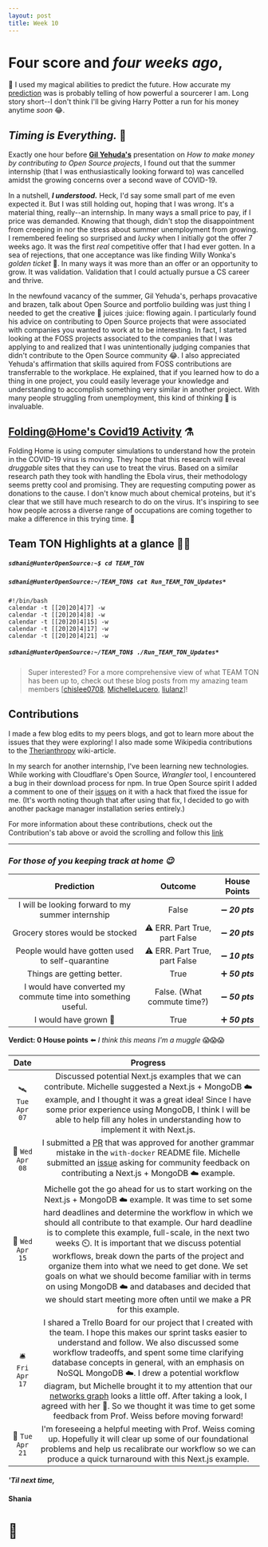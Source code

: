 ```yaml
---
layout: post
title: Week 10
---
```


# Four score and *four weeks ago*, 

:crystal_ball: I used my magical abilities to predict the future. How accurate my [prediction](https://hunter-college-ossd-spr-2020.github.io/sdhani-weekly/week08/) was is probably telling of how powerful a sourcerer I am. Long story short--I don't think I'll be giving Harry Potter a run for his money anytime *soon* :joy:.

## ***Timing is Everything.*** :leaves:
                  
                  
Exactly one hour before  **[Gil Yehuda's](https://www.linkedin.com/in/gilyehuda)**  presentation on *How to make money by contributing to Open Source projects*, I found out that the summer internship (that I was enthusiastically looking forward to) was cancelled amidst the growing concerns over a second wave of COVID-19. 

In a nutshell, ***I understood.*** Heck, I'd say some small part of me even expected it. But I was still holding out, hoping that I was wrong. It's a material thing, really--an internship. In many ways a small price to pay, if I price was demanded. Knowing that though, didn't stop the disappointment from creeping in nor the stress about summer unemployment from growing. I remembered feeling so surprised and *lucky* when I initially got the offer 7 weeks ago. It was the first *real* competitive offer that I had ever gotten. In a sea of rejections, that one acceptance was like finding Willy Wonka's *golden ticket* :chocolate_bar:. In many ways it was more than an offer or an opportunity to grow. It was validation. Validation that I could actually pursue a CS career and thrive. 

In the newfound vacancy of the summer, Gil Yehuda's, perhaps provacative and brazen, talk about Open Source and portfolio building was just thing I needed to get the creative :art: juices :juice: flowing again. I particularly found his advice on contributing to Open Source projects that were associated with companies you wanted to work at to be interesting. In fact, I started looking at the FOSS projects associated to the companies that I was applying to and realized that I was unintentionally judging companies that didn't contribute to the Open Source community :joy:. I also appreciated Yehuda's affirmation that skills aquired from FOSS contributions are transferrable to the workplace. He explained, that if you learned how to do a thing in one project, you could easily leverage your knowledge and understanding to accomplish something very similar in  another project. With many people struggling from unemployment, this kind of thinking :thinking: is invaluable.


## [Folding@Home's Covid19 Activity](https://foldingathome.org/covid19/) :alembic:

Folding Home is using computer simulations to understand how the protein in the COVID-19 virus is moving. They hope that this research will reveal *druggable* sites that they can use to treat the virus. Based on a similar research path they took with handling the Ebola virus, their methodology seems pretty cool and promising. They are requesting computing power as donations to the cause. I don't know much about chemical proteins, but it's clear that we still have much research to do on the virus. It's inspiring to see how people across a diverse range of occupations are coming together to make a difference in this trying time. :microscope:

## Team TON Highlights at a glance :woman_juggling:

##### `sdhani@HunterOpenSource:~$ cd TEAM_TON`
##### `sdhani@HunterOpenSource:~/TEAM_TON$ cat Run_TEAM_TON_Updates*`

```Shell
#!/bin/bash
calendar -t [[20]20]4]7] -w 
calendar -t [[20]20]4]8] -w 
calendar -t [[20]20]4]15] -w 
calendar -t [[20]20]4]17] -w 
calendar -t [[20]20]4]21] -w 
```

##### `sdhani@HunterOpenSource:~/TEAM_TON$ ./Run_TEAM_TON_Updates*`



> Super interested? For a more comprehensive view of what TEAM TON has been up to, check out these blog posts from my amazing team members [[chislee0708](https://hunter-college-ossd-spr-2020.github.io/chislee0708-weekly/week10/), [MichelleLucero](https://hunter-college-ossd-spr-2020.github.io/MichelleLucero-weekly/week10/), [liulanz](https://hunter-college-ossd-spr-2020.github.io/liulanz-weekly/week10/)]!


## Contributions

I made a few blog edits to my peers blogs, and got to learn more about the issues that they were exploring! I also made some Wikipedia contributions to the [Therianthropy](https://en.wikipedia.org/wiki/Therianthropy) wiki-article. 

In my search for another internship, I've been learning new technologies. While working with Cloudflare's Open Source, *Wrangler* tool, I encountered a bug in their download process for npm. In true Open Source spirit I added a comment to one of their [issues](https://github.com/cloudflare/wrangler/issues/266) on it with a hack that fixed the issue for me. (It's worth noting though that after using that fix, I decided to go with another package manager installation series entirely.)  

For more information about these contributions, check out the Contribution's tab above or avoid the scrolling and follow this [link](https://hunter-college-ossd-spr-2020.github.io/sdhani-weekly/contributions/)

---

### ***For those of you keeping track at home :wink:***
| Prediction | Outcome | House Points |
|:----:|:----:|:---:|
|I will be looking forward to my summer internship | False | :heavy_minus_sign: ***20 pts*** |
|Grocery stores would be stocked | :warning: ERR. Part True, part False | :heavy_minus_sign: ***20 pts*** |
|People would have gotten used to self-quarantine| :warning: ERR. Part True, part False | :heavy_minus_sign: ***10 pts*** |
|Things are getting better. | True | :heavy_plus_sign: ***50 pts*** |
|I would have converted my commute time into something useful.| False. (What commute time?) | :heavy_minus_sign: ***50 pts*** |
|I would have grown :seedling:| True | :heavy_plus_sign: ***50 pts*** |

**Verdict: 0 House points** :arrow_left: *I think this means I'm a muggle* :scream::scream::scream:



|  Date   |  Progress |
|:------:|:---:|
|:artificial_satellite: `Tue Apr 07` | Discussed potential Next.js examples that we can contribute. Michelle suggested a Next.js + MongoDB :cloud: example, and I thought it was a great idea! Since I have some prior experience using MongoDB, I think I will be able to help fill any holes in understanding how to implement it with Next.js. |
|:vibration_mode: `Wed Apr 08` | I submitted a [PR](https://github.com/zeit/next.js/pull/11760) that was approved for another grammar mistake in the `with-docker` README file. Michelle submitted an [issue](https://github.com/zeit/next.js/issues/11756) asking for community feedback on contributing a Next.js + MongoDB :cloud: example. |
|:call_me_hand:  `Wed Apr 15` | Michelle got the go ahead for us to start working on the Next.js + MongoDB :cloud: example. It was time to set some hard deadlines and determine the workflow in which we should all contribute to that example. Our hard deadline is to complete this example, full-scale, in the next two weeks :timer_clock:. It is important that we discuss potential workflows, break down the parts of the project and organize them into what we need to get done. We set goals on what we should become familiar with in terms on using MongoDB :cloud: and databases and decided that we should start meeting more often until we make a PR for this example. |
|:bellhop_bell: `Fri Apr 17` | I shared a Trello Board for our project that I created with the team. I hope this makes our sprint tasks easier to understand and follow. We also discussed some workflow tradeoffs, and spent some time clarifying database concepts in general, with an emphasis on NoSQL MongoDB :cloud:. I drew a potential workflow diagram, but Michelle brought it to my attention that our [networks graph](https://github.com/hunter-college-ossd-spr-2020/next.js/network) looks a little off. After taking a look, I agreed with her :100:. So we thought it was time to get some feedback from Prof. Weiss before moving forward! |
|:crystal_ball: `Tue Apr 21` | I'm foreseeing a helpful meeting with Prof. Weiss coming up. Hopefully it will clear up some of our foundational problems and help us recalibrate our workflow so we can produce a quick turnaround with this Next.js example. |

#### *'Til next time,*
#### Shania
# :mushroom:
